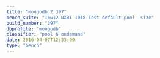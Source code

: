 ```yaml
---
title: "mongodb 2 397"
bench_suite: "16w12 NXBT-1018 Test default pool  size"
build_number: "397"
dbprofile: "mongodb"
classifier: "pool 6 ondemand"
date: 2016-04-07T12:33:09
type: "bench"
---
```

